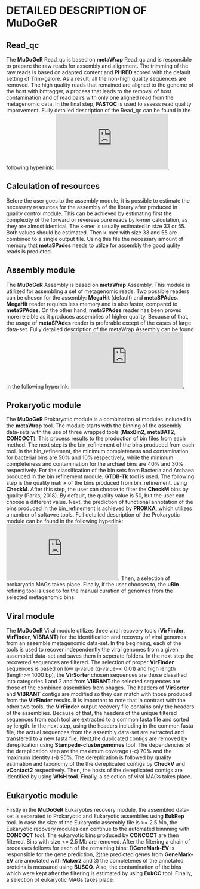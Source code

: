 # DETAILED DESCRIPTION OF MuDoGeR

## Read_qc 
The **MuDoGeR** Read_qc is based on **metaWrap** Read_qc and is responsible to prepare the raw reads for assembly and alignment. The trimming of the raw reads is based on adapted content and **PHRED** scored with the default setting of Trim-galore. As a result, all the non-high quality sequences are removed. The high quality reads that remained are aligned to the genome of the host with bmtagger, a process that leads to the removal of host contamination and of read pairs with only one aligned read from the metagenomic data. In the final step, **FASTQC** is used to assess read quality improvement. Fully detailed description of the Read_qc can be found in the following hyperlink: ![metaWrap Read_qc](https://github.com/bxlab/metaWRAP/blob/master/Module_descriptions.md#read_qc).

## Calculation of resources 
Before the user goes to the assembly module, it is possible to estimate the necessary resources for the assembly of the library after produced in quality control module. This can be achieved by estimating first the complexity of the forward or reverese pure reads by k-mer calculation, as they are almost identical. The k-mer is usually estimated in size 33 or 55. Both values should be estimated. Then k-mer with size 33 and 55 are combined to a single  output file. Using this file the necessary amount of memory that **metaSPades** needs to utilze for assembly the good qulity reads is predicted.


## Assembly module
The **MuDoGeR** Assembly is based on **metaWrap** Assembly. This module is utillized for assembling a set of metagenomic reads. Two possible readers can be chosen for the assembly: **MegaHit** (default) and **metaSPAdes**. **MegaHit** reader requires less memory and is also faster, compared to **metaSPAdes**. On the other hand, **metaSPAdes** reader has been proved more releible as it produces assemblies of higher quality. Because of that, the usage of **metaSPAdes** reader is preferable except of the cases of large data-set. Fully detailed description of the metaWrap Assembly can be found in the following hyperlink: ![metaWrap Assembly](https://github.com/bxlab/metaWRAP/blob/master/Module_descriptions.md#assembly).  

## Prokaryotic module
The **MuDoGeR** Prokaryotic module is a combination of modules included in the **metaWrap** tool. The module starts with the binning of the assembly data-sets with the use of three wrapped tools (**MaxBin2**, **metaBAT2**, **CONCOCT**). This process results to the production of bin files from each method. The next step is the bin_refinement of the bins produced from each tool. In the bin_refinement, the minimum completeness and contamination for bacterial bins are 50% and 10% respectively, while the minimum completeness and contamination for the archael bins are 40% and 30% respectively. For the classification of the bin sets from Bacteria and Archaea produced in the bin refinement module, **GTDB-Tk** tool is used. The following step is the quality matrix of the bins produced from bin_refinement, using **CheckM**. After this step, the user can choose to filter the **CheckM** bins by quality (Parks, 2018). By default, the quality value is 50, but the user can choose a different value. Next, the prediction of functional annotation of the bins produced in the bin_refinement is achieved by **PROKKA**, which utilizes a number of softawre tools. Full detailed description of the Prokaryotic module can be found in the following hyperlink: ![Detailed descriptions of each module.](https://github.com/bxlab/metaWRAP/blob/master/Module_descriptions.md). Then, a selection of prokaryotic MAGs takes place. Finally, if the user chooses to, the **uBin** refining tool is used to for the manual curation of genomes from the selected metagenomic bins.

## Viral module
The **MuDoGeR** Viral module utilizes three viral recovery tools (**VirFinder**, **VirFinder**, **VIBRANT**) for the identification and recovery of viral genomes from an assemble metagenomic data-set. In the beginning, each of the tools is used to recover independently the viral genomes from a given assembled data-set and saves them in seperate folders. In the next step the recovered sequences are filtered. The selection of proper **VirFinder** sequences is based on low q-value (q-value=< 0.01) and high length (length>= 1000 bp), the **VirSorter** chosen sequences are those classified into categories 1 and 2 and from **VIBRANT** the selected sequences are those of the combined assemblies from phages. The headers of **VirSorter** and **VIBRANT** contigs are modified so they can match with those produced from the **VirFinder** results. It is important to note that in contrast with the other two tools, the **VirFinder** output recovery file contains only the headers of the assemblies. Because of that, the headers of the unique filtered sequences from each tool are extracted to a common fasta file and sorted by length. In the next step, using the headers including in the common fasta file, the actual sequences from the assembly data-set are extracted and transfered to a new fasta file. Next,the duplicated contigs are removed by dereplication using **Stampede-clustergenomes** tool. The dependencies of the dereplication step are the maximum coverage (-c) 70% and the maximum identity (-i) 95%. The dereplication is followed by quality estimation and taxonomy of the the dereplicated contigs by **CheckV** and **vContact2** respectively. Then, the hosts of the dereplicated contigs are identified by using **WIsH tool**. Finally, a selection of viral  MAGs takes place.

## Eukaryotic module
Firstly in the **MuDoGeR** Eukaryotes recovery module, the assembled data-set is separated to Prokaryotic and Eukaryotic assemblies using **EukRep** tool. In case the size of the Eukaryotic assembly file is >= 2.5 Mb, the Eukaryotic recovery modules can continue to the automated binnning with **CONCOCT** tool. The eukaryotic bins  produced by **CONCOCT** are then filtered. Bins with size <= 2.5 Mb are removed. After the filtering a chain of processes follows for each of the remaining bins: 1)**GeneMark-EV** is responsible for the gene prediction, 2)the predicted genes from **GeneMark-EV** are annotated with **Maker2** and 3) the completenes of the annotated proteins is measured using **BUSCO**. Also, the contamination of the bins which were kept after the filtering is estimated by using **EukCC** tool. Finally, a selection of eukaryotic MAGs takes place.

